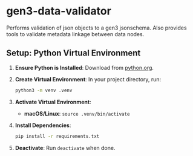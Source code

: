 # gen3-data-validator
Performs validation of json objects to a gen3 jsonschema. Also provides tools to validate metadata linkage between data nodes.

## Setup: Python Virtual Environment

1. **Ensure Python is Installed**: Download from [python.org](https://www.python.org/downloads/).

2. **Create Virtual Environment**: In your project directory, run:
   ```bash
   python3 -m venv .venv
   ```

3. **Activate Virtual Environment**:
   - **macOS/Linux**: `source .venv/bin/activate`

4. **Install Dependencies**:
   ```bash
   pip install -r requirements.txt
   ```

5. **Deactivate**: Run `deactivate` when done.


